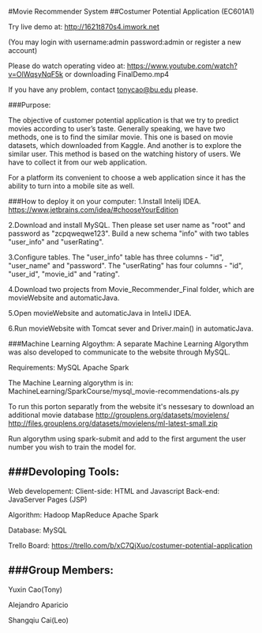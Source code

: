 #Movie Recommender System
##Costumer Potential Application (EC601A1)

Try live demo at: http://1621t870s4.imwork.net

(You may login with username:admin password:admin or register a new account)

Please do watch operating video at: https://www.youtube.com/watch?v=OlWqsyNqF5k 
or downloading FinalDemo.mp4

If you have any problem, contact tonycao@bu.edu please.

###Purpose:

The objective of customer potential application is that we try to predict movies according to user’s taste. Generally speaking, we have two methods, one is to find the similar movie. This one is based on movie datasets,  which downloaded from Kaggle. And another is to explore the similar user. This method is based on the watching history of users. We have to collect it from our web application.

For a platform its convenient to choose a web application since it has the ability to turn into a mobile site as well.

###How to deploy it on your computer:
1.Install Intelij IDEA. https://www.jetbrains.com/idea/#chooseYourEdition

2.Download and install MySQL. Then please set user name as "root" and password as "zcpqweqwe123". Build a new schema "info" with two tables "user_info" and "userRating".

3.Configure tables. The "user_info" table has three columns - "id", "user_name" and "password". The "userRating" has four columns - "id", "user_id", "movie_id" and "rating".

4.Download two projects from Movie_Recommender_Final folder, which are movieWebsite and automaticJava.

5.Open movieWebsite and automaticJava in InteliJ IDEA.

6.Run movieWebsite with Tomcat sever and Driver.main() in automaticJava.


###Machine Learning Algoythm:
A separate Machine Learning Algorythm was also developed to communicate to the website through MySQL.

Requirements:
MySQL
Apache Spark

The Machine Learning algorythm is in: MachineLearning/SparkCourse/mysql_movie-recommendations-als.py

To run this porton separatly from the website it's nessesary to download an additional movie database 
http://grouplens.org/datasets/movielens/
http://files.grouplens.org/datasets/movielens/ml-latest-small.zip

Run algorythm using spark-submit and add to the first argument the user number you wish to train the model for.

###Devoloping Tools:
-------------------
Web developement:
Client-side: HTML and Javascript
Back-end: JavaServer Pages (JSP)

Algorithm:
Hadoop MapReduce 
Apache Spark

Database:
MySQL

Trello Board:
https://trello.com/b/xC7QjXuo/costumer-potential-application

###Group Members:
-------------------
Yuxin Cao(Tony)

Alejandro Aparicio

Shangqiu Cai(Leo)




